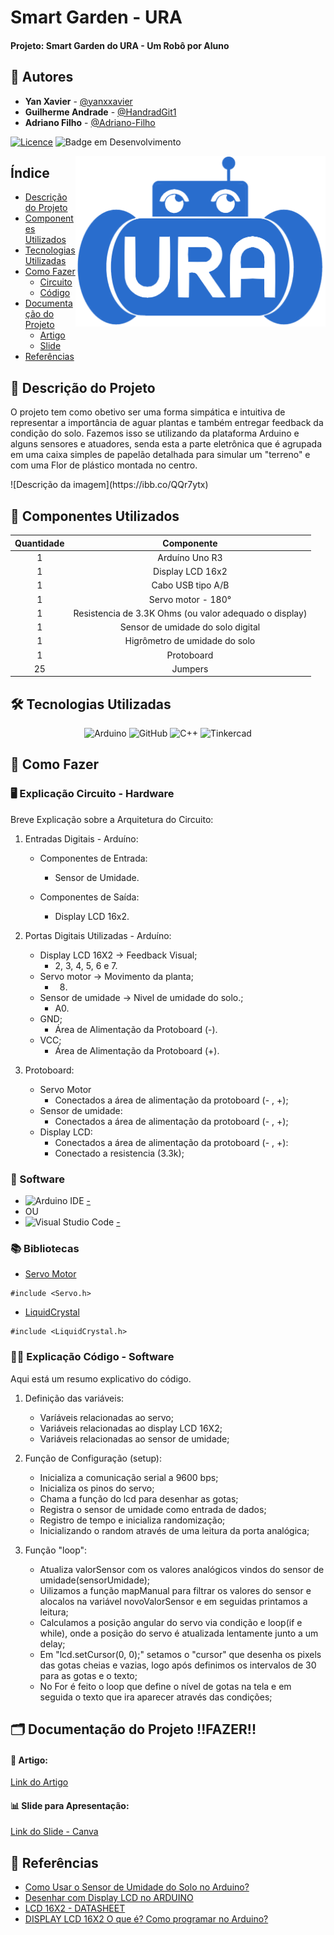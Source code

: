 # Smart Garden - URA 

<div style="display: inline_block">

#### Projeto: Smart Garden do URA - Um Robô por Aluno
## 👷 Autores

* **Yan Xavier** - [@yanxxavier](https://github.com/yanxxavier)
* **Guilherme Andrade** - [@HandradGit1](https://github.com/HandradGit1)
* **Adriano Filho** - [@Adriano-Filho](https://github.com/Adriano-Filh0)


[![Licence](https://img.shields.io/github/license/Ileriayo/markdown-badges?style=for-the-badge)](./LICENSE)
![Badge em Desenvolvimento](http://img.shields.io/static/v1?label=STATUS&message=EM%20DESENVOLVIMENTO&color=GREEN&style=for-the-badge)

<img src="https://github.com/wwwmisla/ura-project/blob/main/img/ura_logo.png" width="400px" align="right"/>

## Índice

 - [Descrição do Projeto](#-descrição-do-projeto)
 - [Componentes Utilizados](#-componentes-utilizados)
 - [Tecnologias Utilizadas](#%EF%B8%8F-tecnologias-utilizadas)
 - [Como Fazer](#-como-fazer)
   - [Circuito](#%EF%B8%8F-explica%C3%A7%C3%A3o-circuito---hardware)
   - [Código](#-explica%C3%A7%C3%A3o-c%C3%B3digo---software)
 - [Documentação do Projeto](#%EF%B8%8F-documenta%C3%A7%C3%A3o-do-projeto)
   - [Artigo](#-artigo)
   - [Slide](#-slide-para-apresenta%C3%A7%C3%A3o)
 - [Referências](#-referências)
</div>

## 📄 Descrição do Projeto
O projeto tem como obetivo ser uma forma simpática e intuitiva de representar a importância de aguar plantas e também entregar feedback da condição do solo.
Fazemos isso se utilizando da plataforma Arduino e alguns sensores e atuadores, senda esta a parte eletrônica que é agrupada em uma caixa simples de papelão detalhada para simular um "terreno" e com uma Flor de plástico montada no centro.
<div>
![Descrição da imagem](https://ibb.co/QQr7ytx)
</div>



## 🧰 Componentes Utilizados

| Quantidade | Componente | 
| :---:       |     :---:       |  
| 1     | Arduíno Uno R3      | 
| 1     | Display LCD 16x2       |
| 1     | Cabo USB tipo A/B       |
| 1     | Servo motor - 180°    |
| 1     | Resistencia de 3.3K Ohms (ou valor adequado o display) |
| 1     | Sensor de umidade do solo digital |
| 1     | Higrômetro de umidade do solo|
| 1     | Protoboard |
| 25    | Jumpers |

## 🛠️ Tecnologias Utilizadas

<div align="center">

![Arduino](https://img.shields.io/badge/-Arduino-00979D?style=for-the-badge&logo=Arduino&logoColor=white)
![GitHub](https://img.shields.io/badge/github-%23000000.svg?style=for-the-badge&logo=github&logoColor=white)
![C++](https://img.shields.io/badge/c++-%2300599C.svg?style=for-the-badge&logo=c%2B%2B&logoColor=white)
![Tinkercad](https://img.shields.io/badge/Tinkercad-%5000000.svg?style=for-the-badge&logo=Tinkercad&logoColor=white)

</div>

## 📝 Como Fazer

### 🖥️ Explicação Circuito - Hardware
<p>Breve Explicação sobre a Arquitetura do Circuito:</p>

1. Entradas Digitais - Arduíno:
   - Componentes de Entrada:
     - Sensor de Umidade.
     
   - Componentes de Saída:
     - Display LCD 16x2.
     
        
2. Portas Digitais Utilizadas - Arduíno:
   - Display LCD 16X2 -> Feedback Visual;
     - 2, 3, 4, 5, 6 e 7.
   - Servo motor -> Movimento da planta;
     - 8.
   - Sensor de umidade -> Nivel de umidade do solo.;
     - A0.
   - GND;
     - Área de Alimentação da Protoboard (-).
   - VCC;
     - Área de Alimentação da Protoboard (+).
      
       
 3. Protoboard:
    - Servo Motor
      - Conectados a área de alimentação da protoboard (- , +);
    - Sensor de umidade:
      - Conectados a área de alimentação da protoboard (- , +);
    - Display LCD:
       - Conectados a área de alimentação da protoboard (- , +):
       - Conectado a resistencia (3.3k);
         
### 🔨 Software
* ![Arduino IDE](https://img.shields.io/badge/Arduino_IDE-00979D?style=for-the-badge&logo=arduino&logoColor=white) [-](https://www.arduino.cc/en/software)
* OU
* ![Visual Studio Code](https://img.shields.io/badge/Visual_Studio_Code-0078D4?style=for-the-badge&logo=visual%20studio%20code&logoColor=white) [-](https://marketplace.visualstudio.com/items?itemName=vsciot-vscode.vscode-arduino)


### 📚 Bibliotecas

* [Servo Motor](https://www.arduino.cc/reference/en/libraries/servo/)
```
#include <Servo.h>
```

* [LiquidCrystal](https://www.arduino.cc/reference/en/libraries/liquidcrystal/)
```
#include <LiquidCrystal.h>
```

### 👩‍💻 Explicação Código - Software
<p>Aqui está um resumo explicativo do código.</p>


1. Definição das variáveis:
   - Varíáveis relacionadas ao servo;
   - Variáveis relacionadas ao display LCD 16X2;
   - Variáveis relacionadas ao sensor de umidade;
     

2. Função de Configuração (setup):
   - Inicializa a comunicação serial a 9600 bps;
   - Inicializa os pinos do servo;
   - Chama a função do lcd para desenhar as gotas;
   - Registra o sensor de umidade como entrada de dados;
   - Registro de tempo e inicializa randomização;
   - Inicializando o random através de uma leitura da porta analógica;
   
3. Função "loop":
   - Atualiza valorSensor com os valores analógicos vindos do sensor de umidade(sensorUmidade);
   - Uilizamos a função mapManual para filtrar os valores do sensor e alocalos na variável novoValorSensor e em seguidas printamos a leitura;
   - Calculamos a posição angular do servo via condição e loop(if e while), onde a posição do servo é atualizada lentamente junto a um delay;
   - Em "lcd.setCursor(0, 0);" setamos o "cursor" que desenha os pixels das gotas cheias e vazias, logo após definimos os intervalos de 30 para as gotas e o texto;
   - No For é feito o loop que define o nível de gotas na tela e em seguida o texto que ira aparecer através das condições;

## 🗂️ Documentação do Projeto !!FAZER!!

#### 📰 Artigo: 
[Link do Artigo]()

#### 📊 Slide para Apresentação:
[Link do Slide - Canva]()

## 🧾 Referências

* [Como Usar o Sensor de Umidade do Solo no Arduino?](https://www.youtube.com/watch?v=QPH9aXS2bio)
* [Desenhar com Display LCD no ARDUINO](https://www.youtube.com/watch?v=dUz2JygrCVg)
* [LCD 16X2 - DATASHEET](https://circuitdigest.com/article/16x2-lcd-display-module-pinout-datasheet)
* [DISPLAY LCD 16X2 O que é? Como programar no Arduino?](https://www.youtube.com/watch?v=wjwv6whF9_U)
  

